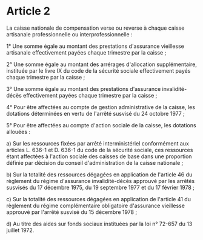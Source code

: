 # Article 2

La caisse nationale de compensation verse ou reverse à chaque caisse artisanale professionnelle ou interprofessionnelle :

1° Une somme égale au montant des prestations d'assurance vieillesse artisanale effectivement payées chaque trimestre par la caisse ;

2° Une somme égale au montant des arrérages d'allocation supplémentaire, instituée par le livre IX du code de la sécurité sociale effectivement payés chaque trimestre par la caisse ;

3° Une somme égale au montant des prestations d'assurance invalidité-décès effectivement payées chaque trimestre par la caisse ;

4° Pour être affectées au compte de gestion administrative de la caisse, les dotations déterminées en vertu de l'arrêté susvisé du 24 octobre 1977 ;

5° Pour être affectées au compte d'action sociale de la caisse, les dotations allouées :

a) Sur les ressources fixées par arrêté interministériel conformément aux articles L. 636-1 et D. 636-1 du code de la sécurité sociale, ces ressources étant affectées à l'action sociale des caisses de base dans une proportion définie par décision du conseil d'administration de la caisse nationale ;

b) Sur la totalité des ressources dégagées en application de l'article 46 du règlement du régime d'assurance invalidité-décès approuvé par les arrêtés susvisés du 17 décembre 1975, du 19 septembre 1977 et du 17 février 1978 ;

c) Sur la totalité des ressources dégagées en application de l'article 41 du règlement du régime complémentaire obligatoire d'assurance vieillesse approuvé par l'arrêté susvisé du 15 décembre 1978 ;

d) Au titre des aides sur fonds sociaux instituées par la loi n° 72-657 du 13 juillet 1972.
